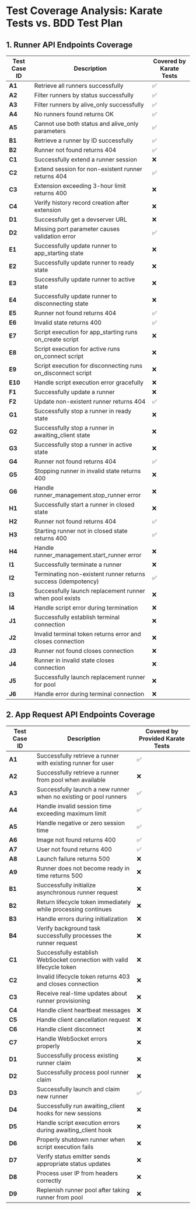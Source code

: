 # Test Coverage Analysis: Karate Tests vs. BDD Test Plan

## 1. Runner API Endpoints Coverage

| Test Case ID | Description | Covered by Karate Tests |
|--------------|-------------|-----------------------------------|
| **A1** | Retrieve all runners successfully | ✅ |
| **A2** | Filter runners by status successfully | ✅ |
| **A3** | Filter runners by alive_only successfully | ✅ |
| **A4** | No runners found returns OK | ✅ |
| **A5** | Cannot use both status and alive_only parameters | ✅ |
| **B1** | Retrieve a runner by ID successfully | ✅ |
| **B2** | Runner not found returns 404 | ✅ |
| **C1** | Successfully extend a runner session | ❌ |
| **C2** | Extend session for non-existent runner returns 404 | ✅ |
| **C3** | Extension exceeding 3-hour limit returns 400 | ❌ |
| **C4** | Verify history record creation after extension | ❌ |
| **D1** | Successfully get a devserver URL | ❌ |
| **D2** | Missing port parameter causes validation error | ✅ |
| **E1** | Successfully update runner to app_starting state | ❌ |
| **E2** | Successfully update runner to ready state | ❌ |
| **E3** | Successfully update runner to active state | ❌ |
| **E4** | Successfully update runner to disconnecting state | ❌ |
| **E5** | Runner not found returns 404 | ✅ |
| **E6** | Invalid state returns 400 | ✅ |
| **E7** | Script execution for app_starting runs on_create script | ❌ |
| **E8** | Script execution for active runs on_connect script | ❌ |
| **E9** | Script execution for disconnecting runs on_disconnect script | ❌ |
| **E10** | Handle script execution error gracefully | ❌ |
| **F1** | Successfully update a runner | ❌ |
| **F2** | Update non-existent runner returns 404 | ✅ |
| **G1** | Successfully stop a runner in ready state | ❌ |
| **G2** | Successfully stop a runner in awaiting_client state | ❌ |
| **G3** | Successfully stop a runner in active state | ❌ |
| **G4** | Runner not found returns 404 | ✅ |
| **G5** | Stopping runner in invalid state returns 400 | ❌ |
| **G6** | Handle runner_management.stop_runner error | ❌ |
| **H1** | Successfully start a runner in closed state | ❌ |
| **H2** | Runner not found returns 404 | ✅ |
| **H3** | Starting runner not in closed state returns 400 | ✅ |
| **H4** | Handle runner_management.start_runner error | ❌ |
| **I1** | Successfully terminate a runner | ❌ |
| **I2** | Terminating non-existent runner returns success (idempotency) | ✅ |
| **I3** | Successfully launch replacement runner when pool exists | ❌ |
| **I4** | Handle script error during termination | ❌ |
| **J1** | Successfully establish terminal connection | ❌ |
| **J2** | Invalid terminal token returns error and closes connection | ❌ |
| **J3** | Runner not found closes connection | ❌ |
| **J4** | Runner in invalid state closes connection | ❌ |
| **J5** | Successfully launch replacement runner for pool | ❌ |
| **J6** | Handle error during terminal connection | ❌ |

## 2. App Request API Endpoints Coverage

| Test Case ID | Description | Covered by Provided Karate Tests |
|--------------|-------------|-----------------------------------|
| **A1** | Successfully retrieve a runner with existing runner for user | ✅ |
| **A2** | Successfully retrieve a runner from pool when available | ❌ |
| **A3** | Successfully launch a new runner when no existing or pool runners | ✅ |
| **A4** | Handle invalid session time exceeding maximum limit | ✅ |
| **A5** | Handle negative or zero session time | ✅ |
| **A6** | Image not found returns 400 | ✅ |
| **A7** | User not found returns 400 | ✅ |
| **A8** | Launch failure returns 500 | ❌ |
| **A9** | Runner does not become ready in time returns 500 | ❌ |
| **B1** | Successfully initialize asynchronous runner request | ❌ |
| **B2** | Return lifecycle token immediately while processing continues | ❌ |
| **B3** | Handle errors during initialization | ❌ |
| **B4** | Verify background task successfully processes the runner request | ❌ |
| **C1** | Successfully establish WebSocket connection with valid lifecycle token | ❌ |
| **C2** | Invalid lifecycle token returns 403 and closes connection | ❌ |
| **C3** | Receive real-time updates about runner provisioning | ❌ |
| **C4** | Handle client heartbeat messages | ❌ |
| **C5** | Handle client cancellation request | ❌ |
| **C6** | Handle client disconnect | ❌ |
| **C7** | Handle WebSocket errors properly | ❌ |
| **D1** | Successfully process existing runner claim | ❌ |
| **D2** | Successfully process pool runner claim | ❌ |
| **D3** | Successfully launch and claim new runner | ✅ |
| **D4** | Successfully run awaiting_client hooks for new sessions | ❌ |
| **D5** | Handle script execution errors during awaiting_client hook | ❌ |
| **D6** | Properly shutdown runner when script execution fails | ❌ |
| **D7** | Verify status emitter sends appropriate status updates | ❌ |
| **D8** | Process user IP from headers correctly | ❌ |
| **D9** | Replenish runner pool after taking runner from pool | ❌ |